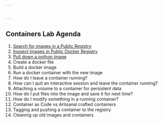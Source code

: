 ```yaml
---


---
```


<h2 id="containers-lab-agenda"><strong>Containers Lab Agenda</strong></h2>
<ol>
<li><a href="https://github.com/Burwood/containers101/blob/master/containers_lab/task_1.md">Search for images in a Public Registry</a></li>
<li><a href="https://github.com/Burwood/containers101/blob/master/containers_lab/task_2.md">Inspect Images in Public Docker Registry</a></li>
<li><a href="https://github.com/Burwood/containers101/blob/master/containers_lab/task_3.md">Pull down a python image</a></li>
<li>Create a docker file</li>
<li>Build a docker image</li>
<li>Run a docker container with the new image</li>
<li>How do I leave a container running?</li>
<li>How can I quit an interactive session and leave the container running?</li>
<li>Attaching a volume to a container for persistent data</li>
<li>How do I put files into the image and save it for next time?</li>
<li>How do I modify something in a running container?</li>
<li>Container as Code vs Artisanal crafted containers</li>
<li>Tagging and pushing a container to the registry</li>
<li>Cleaning up old images and containers</li>
</ol>

